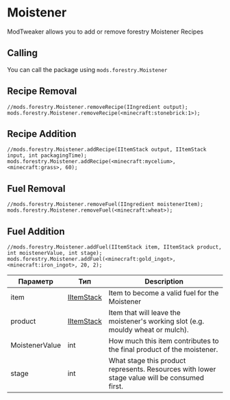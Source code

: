 # Moistener

ModTweaker allows you to add or remove forestry Moistener Recipes

## Calling

You can call the package using `mods.forestry.Moistener`

## Recipe Removal

```zenscript
//mods.forestry.Moistener.removeRecipe(IIngredient output);
mods.forestry.Moistener.removeRecipe(<minecraft:stonebrick:1>);
```

## Recipe Addition

```zenscript
//mods.forestry.Moistener.addRecipe(IItemStack output, IItemStack input, int packagingTime); 
mods.forestry.Moistener.addRecipe(<minecraft:mycelium>, <minecraft:grass>, 60); 
```

## Fuel Removal

```zenscript
//mods.forestry.Moistener.removeFuel(IIngredient moistenerItem);
mods.forestry.Moistener.removeFuel(<minecraft:wheat>);

```

## Fuel Addition

```zenscript
//mods.forestry.Moistener.addFuel(IItemStack item, IItemStack product, int moistenerValue, int stage);
mods.forestry.Moistener.addFuel(<minecraft:gold_ingot>, <minecraft:iron_ingot>, 20, 2);
```

| Параметр       | Тип                                      | Description                                                                                  |
| -------------- | ---------------------------------------- | -------------------------------------------------------------------------------------------- |
| item           | [IItemStack](/Vanilla/Items/IItemStack/) | Item to become a valid fuel for the Moistener                                                |
| product        | [IItemStack](/Vanilla/Items/IItemStack/) | Item that will leave the moistener's working slot (e.g. mouldy wheat or mulch).              |
| MoistenerValue | int                                      | How much this item contributes to the final product of the moistener.                        |
| stage          | int                                      | What stage this product represents. Resources with lower stage value will be consumed first. |